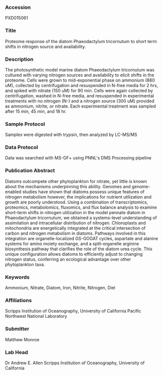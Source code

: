 ### Accession
PXD015061

### Title
Proteome response of the diatom Phaeodactylum tricornutum to short term shifts in nitrogen source and availability.

### Description
The photosynthetic model marine diatom Phaeodactylum tricornutum was cultured with varying nitrogen sources and availability to elicit shifts in the proteome. Cells were grown to mid-exponential phase on ammonium (880 uM), collected by centrifugation and resuspended in N-free media for 2 hrs, and spiked with nitrate (150 uM) for 90 min. Cells were again collected by centrifugation, washed in N-free media, and resuspended in experimental treatments with no nitrogen (N-) and a nitrogen source (300 uM) provided as ammonium, nitrite, or nitrate. Each experimental treatment was sampled after 15 min, 45 min, and 18 hr.

### Sample Protocol
Samples were digested with trypsin, then analyzed by LC-MS/MS

### Data Protocol
Data was searched with MS-GF+ using PNNL's DMS Processing pipeline

### Publication Abstract
Diatoms outcompete other phytoplankton for nitrate, yet little is known about the mechanisms underpinning this ability. Genomes and genome-enabled studies have shown that diatoms possess unique features of nitrogen metabolism however, the implications for nutrient utilization and growth are poorly understood. Using a combination of transcriptomics, proteomics, metabolomics, fluxomics, and flux balance analysis to examine short-term shifts in nitrogen utilization in the model pennate diatom in Phaeodactylum tricornutum, we obtained a systems-level understanding of assimilation and intracellular distribution of nitrogen. Chloroplasts and mitochondria are energetically integrated at the critical intersection of carbon and nitrogen metabolism in diatoms. Pathways involved in this integration are organelle-localized GS-GOGAT cycles, aspartate and alanine systems for amino moiety exchange, and a split-organelle arginine biosynthesis pathway that clarifies the role of the diatom urea cycle. This unique configuration allows diatoms to efficiently adjust to changing nitrogen status, conferring an ecological advantage over other phytoplankton taxa.

### Keywords
Ammonium, Nitrate, Diatom, Iron, Nitrite, Nitrogen, Diel

### Affiliations
Scripps Institution of Oceanography, University of California
Pacific Northwest National Laboratory

### Submitter
Matthew Monroe

### Lab Head
Dr Andrew E. Allen
Scripps Institution of Oceanography, University of California


